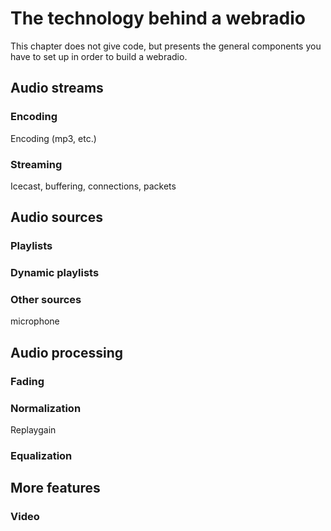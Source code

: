The technology behind a webradio
================================

This chapter does not give code, but presents the general components you
have to set up in order to build a webradio.

Audio streams
-------------

### Encoding

Encoding (mp3, etc.)

### Streaming

Icecast, buffering, connections, packets

Audio sources
-------------

### Playlists

### Dynamic playlists

### Other sources

microphone

Audio processing
----------------

### Fading

### Normalization

Replaygain

### Equalization

More features
-------------

### Video

